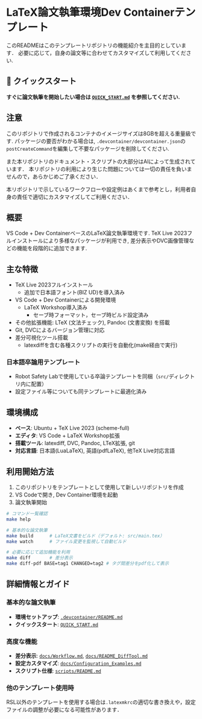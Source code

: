 # LaTeX論文執筆環境Dev Containerテンプレート

このREADMEはこのテンプレートリポジトリの機能紹介を主目的としています．
必要に応じて，自身の論文等に合わせてカスタマイズして利用してください.

## 🚀 クイックスタート

**すぐに論文執筆を開始したい場合は [`QUICK_START.md`](QUICK_START.md) を参照してください.**

## 注意

このリポジトリで作成されるコンテナのイメージサイズは8GBを超える重量級です.
パッケージの要否がわかる場合は, `.devcontainer/devcontainer.json`の`postCreateCommand`を編集して不要なパッケージを削除してください.

また本リポジトリのドキュメント・スクリプトの大部分はAIによって生成されています．
本リポジトリの利用により生じた問題については一切の責任を負いませんので，あらかじめご了承ください．

本リポジトリで示しているワークフローや設定例はあくまで参考とし，利用者自身の責任で適切にカスタマイズしてご利用ください．

## 概要

VS Code + Dev ContainerベースのLaTeX論文執筆環境です. TeX Live 2023フルインストールにより多様なパッケージが利用でき, 差分表示やDVC画像管理などの機能を段階的に追加できます.

## 主な特徴

* TeX Live 2023フルインストール
    * 追加で日本語フォント(BIZ UD)を導入済み
* VS Code + Dev Containerによる開発環境
    * LaTeX Workshop導入済み
        * セーブ時フォーマット，セーブ時ビルド設定済み
* その他拡張機能: LTeX (文法チェック), Pandoc (文書変換) を搭載
* Git, DVCによるバージョン管理に対応
* 差分可視化ツール搭載
    * latexdiffを含む各種スクリプトの実行を自動化(make経由で実行)

### 日本語卒論用テンプレート

* Robot Safety Labで使用している卒論テンプレートを同梱（`src/`ディレクトリ内に配置）
* 設定ファイル等についても同テンプレートに最適化済み

## 環境構成

* **ベース**: Ubuntu + TeX Live 2023 (scheme-full)
* **エディタ**: VS Code + LaTeX Workshop拡張
* **搭載ツール**: latexdiff, DVC, Pandoc, LTeX拡張, git
* **対応言語**: 日本語(LuaLaTeX), 英語(pdfLaTeX), 他TeX Live対応言語

## 利用開始方法

1. このリポジトリをテンプレートとして使用して新しいリポジトリを作成
2. VS Codeで開き, Dev Container環境を起動
3. 論文執筆開始

```bash
# コマンド一覧確認
make help

# 基本的な論文執筆
make build      # LaTeX文書をビルド（デフォルト: src/main.tex）
make watch      # ファイル変更を監視して自動ビルド

# 必要に応じて追加機能を利用
make diff       # 差分表示
make diff-pdf BASE=tag1 CHANGED=tag2 # タグ間差分をpdf化して表示
```

## 詳細情報とガイド

### 基本的な論文執筆

* **環境セットアップ**: [`.devcontainer/README.md`](.devcontainer/README.md)
* **クイックスタート**: [`QUICK_START.md`](QUICK_START.md)

### 高度な機能

* **差分表示**: [`docs/Workflow.md`](docs/Workflow.md), [`docs/README_DiffTool.md`](docs/README_DiffTool.md)
* **設定カスタマイズ**: [`docs/Configuration_Examples.md`](docs/Configuration_Examples.md)
* **スクリプト仕様**: [`scripts/README.md`](scripts/README.md)

### 他のテンプレート使用時

RSL以外のテンプレートを使用する場合は`.latexmkrc`の適切な書き換えや，設定ファイルの調整が必要になる可能性があります．
